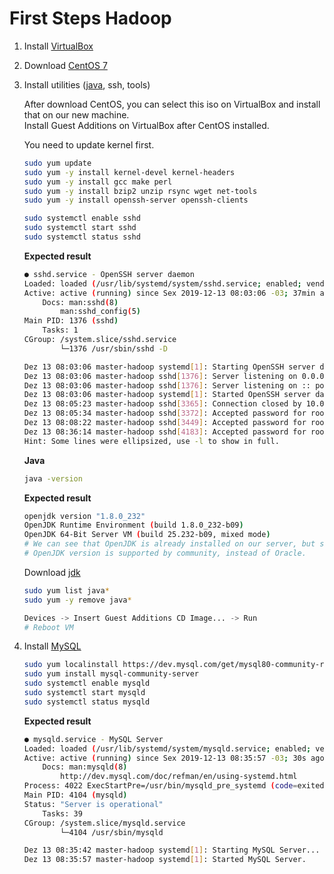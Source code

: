 # First Steps Hadoop

1. Install [VirtualBox](https://www.virtualbox.org/wiki/Linux_Downloads)
2. Download [CentOS 7](http://isoredirect.centos.org/centos/7/isos/x86_64/)
3. Install utilities ([java](https://www.oracle.com/technetwork/pt/java/javase/downloads/jdk8-downloads-2133151.html), ssh, tools)

    After download CentOS, you can select this iso on VirtualBox and install that on our new machine. <br>
    Install Guest Additions on VirtualBox after CentOS installed.<br>

    You need to update kernel first.

    ```bash
    sudo yum update
    sudo yum -y install kernel-devel kernel-headers
    sudo yum -y install gcc make perl
    sudo yum -y install bzip2 unzip rsync wget net-tools
    sudo yum -y install openssh-server openssh-clients
    ```

    ```bash
    sudo systemctl enable sshd
    sudo systemctl start sshd
    sudo systemctl status sshd
    ```

    **Expected result**

    ```bash
    ● sshd.service - OpenSSH server daemon
    Loaded: loaded (/usr/lib/systemd/system/sshd.service; enabled; vendor preset: enabled)
    Active: active (running) since Sex 2019-12-13 08:03:06 -03; 37min ago
        Docs: man:sshd(8)
            man:sshd_config(5)
    Main PID: 1376 (sshd)
        Tasks: 1
    CGroup: /system.slice/sshd.service
            └─1376 /usr/sbin/sshd -D

    Dez 13 08:03:06 master-hadoop systemd[1]: Starting OpenSSH server daemon...
    Dez 13 08:03:06 master-hadoop sshd[1376]: Server listening on 0.0.0.0 port 22.
    Dez 13 08:03:06 master-hadoop sshd[1376]: Server listening on :: port 22.
    Dez 13 08:03:06 master-hadoop systemd[1]: Started OpenSSH server daemon.
    Dez 13 08:05:23 master-hadoop sshd[3365]: Connection closed by 10.0.2.2 port...]
    Dez 13 08:05:34 master-hadoop sshd[3372]: Accepted password for root from 10...2
    Dez 13 08:08:22 master-hadoop sshd[3449]: Accepted password for root from 10...2
    Dez 13 08:36:14 master-hadoop sshd[4183]: Accepted password for root from 10...2
    Hint: Some lines were ellipsized, use -l to show in full.
    ```

    **Java**

    ```bash
    java -version
    ```

    **Expected result**

    ```bash
    openjdk version "1.8.0_232"
    OpenJDK Runtime Environment (build 1.8.0_232-b09)
    OpenJDK 64-Bit Server VM (build 25.232-b09, mixed mode)
    # We can see that OpenJDK is already installed on our server, but since Oracle have been bought java, some applications runs better when Oracle JDK is installed instead of OpenJDK.
    # OpenJDK version is supported by community, instead of Oracle.
    ```

    Download [jdk](https://www.oracle.com/technetwork/pt/java/javase/downloads/jdk8-downloads-2133151.html)

    ```bash
    sudo yum list java*
    sudo yum -y remove java*
    ```

    ```python
    Devices -> Insert Guest Additions CD Image... -> Run
    # Reboot VM
    ```

4. Install [MySQL](https://dev.mysql.com/doc/)

    ```bash
    sudo yum localinstall https://dev.mysql.com/get/mysql80-community-release-el7-1.noarch.rpm
    sudo yum install mysql-community-server
    sudo systemctl enable mysqld
    sudo systemctl start mysqld
    sudo systemctl status mysqld
    ```

    **Expected result**

    ```bash
    ● mysqld.service - MySQL Server
    Loaded: loaded (/usr/lib/systemd/system/mysqld.service; enabled; vendor preset: disabled)
    Active: active (running) since Sex 2019-12-13 08:35:57 -03; 30s ago
        Docs: man:mysqld(8)
            http://dev.mysql.com/doc/refman/en/using-systemd.html
    Process: 4022 ExecStartPre=/usr/bin/mysqld_pre_systemd (code=exited, status=0/SUCCESS)
    Main PID: 4104 (mysqld)
    Status: "Server is operational"
        Tasks: 39
    CGroup: /system.slice/mysqld.service
            └─4104 /usr/sbin/mysqld

    Dez 13 08:35:42 master-hadoop systemd[1]: Starting MySQL Server...
    Dez 13 08:35:57 master-hadoop systemd[1]: Started MySQL Server.
    ```
